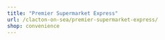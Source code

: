 ```yaml
---
title: "Premier Supermarket Express"
url: /clacton-on-sea/premier-supermarket-express/
shop: convenience
---
```

